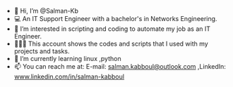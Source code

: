 - 👋 Hi, I’m @Salman-Kb
- 💻 An IT Support Engineer with a bachelor's in Networks Engineering.
- 👀 I’m interested in scripting and coding to automate my job as an IT Engineer.
- 🧑🏻‍💻 This account shows the codes and scripts that I used with my projects and tasks.
- 🌱 I’m currently learning linux ,python
- 📫 You can reach me at: E-mail:	salman.kabboul@outlook.com ,LinkedIn: www.linkedin.com/in/salman-kabboul


<!---
Salman-Kb/Salman-Kb is a ✨ special ✨ repository because its `README.md` (this file) appears on your GitHub profile.
You can click the Preview link to take a look at your changes.
--->
